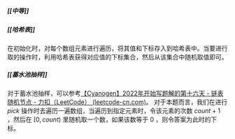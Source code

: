 ##### [[中等]]
##### [[哈希表]]

在初始化时，对每个数组元素进行遍历，将其值和下标存入到哈希表中。当要进行取的操作时，利用哈希表获得对应值的下标集合，然后从该集合中随机取值即可。

##### [[蓄水池抽样]]
对于蓄水池抽样，可以参考[【Cyanogen】2022年开始写题解的第十六天 - 链表随机节点 - 力扣（LeetCode） (leetcode-cn.com)](https://leetcode-cn.com/problems/linked-list-random-node/solution/cyanogen-2022nian-kai-shi-xie-ti-jie-de-fydmp/)。
对于本题而言，我们在进行 $pick$ 操作时去遍历一遍数组，当遍历到指定元素时，令该元素的次数 $count+1$ ，然后在 $[0, count)$ 里随机取一个数，如果该数等于 $0$ ，则令答案为此时的下标。
